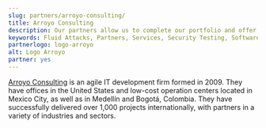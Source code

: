 ```yaml
---
slug: partners/arroyo-consulting/
title: Arroyo Consulting
description: Our partners allow us to complete our portfolio and offer better security testing services. Get to know them and become one of them.
keywords: Fluid Attacks, Partners, Services, Security Testing, Software Development, Pentesting, Ethical Hacking
partnerlogo: logo-arroyo
alt: Logo Arroyo
partner: yes
---
```


[Arroyo Consulting](http://arroyoconsulting.net/) is an agile IT
development firm formed in 2009. They have offices in the United States
and low-cost operation centers located in Mexico City, as well as in
Medellín and Bogotá, Colombia. They have successfully delivered over
1,000 projects internationally, with partners in a variety of industries
and sectors.
